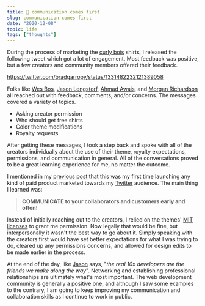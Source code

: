 ```yaml
---
title: 🥇 communication comes first
slug: communication-comes-first
date: "2020-12-08"
topic: life
tags: ["thoughts"]
---
```


During the process of marketing the [curly bois][curly-bois] shirts, I released the following tweet which got a lot of engagement. Most feedback was positive, but a few creators and community members offered their feedback.

https://twitter.com/bradgarropy/status/1331482232121389058

Folks like [Wes Bos][wes-bos], [Jason Lengstorf][jason-lengstorf], [Ahmad Awais][ahmad-awais], and [Morgan Richardson][morgan-richardson] all reached out with feedback, comments, and/or concerns. The messages covered a variety of topics.

- Asking creator permission
- Who should get free shirts
- Color theme modifications
- Royalty requests

After getting these messages, I took a step back and spoke with all of the creators individually about the use of their theme, royalty expectations, permissions, and communication in general. All of the conversations proved to be a great learning experience for me, no matter the outcome.

I mentioned in my [previous post][previous] that this was my first time launching any kind of paid product marketed towards my [Twitter][twitter] audience. The main thing I learned was:

> **COMMUNICATE to your collaborators and customers early and often!**

Instead of initially reaching out to the creators, I relied on the themes' [MIT licenses][mit] to grant me permission. Now legally that would be fine, but interpersonally it wasn't the best way to go about it. Simply speaking with the creators first would have set better expectations for what I was trying to do, cleared up any permissions concerns, and allowed for design edits to be made earlier in the process.

At the end of the day, like [Jason][jason-lengstorf] says, "_the real 10x developers are the friends we make along the way_". Networking and establishing professional relationships are ultimately what's most important. The web development community is generally a positive one, and although I saw some examples to the contrary, I am going to keep improving my communication and collaboration skills as I continue to work in public.

[mit]: https://choosealicense.com/licenses/mit
[twitter]: https://twitter.com/bradgarropy
[previous]: https://bradgarropy.com/blog/curly-bois-shirts
[wes-bos]: https://twitter.com/wesbos
[jason-lengstorf]: https://twitter.com/jlengstorf
[ahmad-awais]: https://twitter.com/MrAhmadAwais
[morgan-richardson]: https://twitter.com/morgancodescoin
[curly-bois]: https://bradgarropy.com/store

